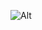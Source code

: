 ![Alt](https://repobeats.axiom.co/api/embed/0b3e26f896dd1db04767b61ee55814f1ac573edc.svg "Repobeats analytics image")
